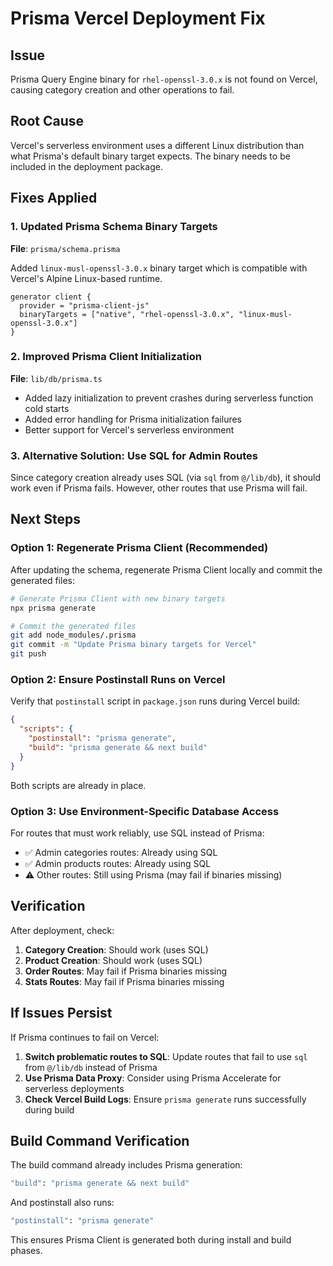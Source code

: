 # Prisma Vercel Deployment Fix

## Issue
Prisma Query Engine binary for `rhel-openssl-3.0.x` is not found on Vercel, causing category creation and other operations to fail.

## Root Cause
Vercel's serverless environment uses a different Linux distribution than what Prisma's default binary target expects. The binary needs to be included in the deployment package.

## Fixes Applied

### 1. Updated Prisma Schema Binary Targets
**File**: `prisma/schema.prisma`

Added `linux-musl-openssl-3.0.x` binary target which is compatible with Vercel's Alpine Linux-based runtime.

```prisma
generator client {
  provider = "prisma-client-js"
  binaryTargets = ["native", "rhel-openssl-3.0.x", "linux-musl-openssl-3.0.x"]
}
```

### 2. Improved Prisma Client Initialization
**File**: `lib/db/prisma.ts`

- Added lazy initialization to prevent crashes during serverless function cold starts
- Added error handling for Prisma initialization failures
- Better support for Vercel's serverless environment

### 3. Alternative Solution: Use SQL for Admin Routes

Since category creation already uses SQL (via `sql` from `@/lib/db`), it should work even if Prisma fails. However, other routes that use Prisma will fail.

## Next Steps

### Option 1: Regenerate Prisma Client (Recommended)

After updating the schema, regenerate Prisma Client locally and commit the generated files:

```bash
# Generate Prisma Client with new binary targets
npx prisma generate

# Commit the generated files
git add node_modules/.prisma
git commit -m "Update Prisma binary targets for Vercel"
git push
```

### Option 2: Ensure Postinstall Runs on Vercel

Verify that `postinstall` script in `package.json` runs during Vercel build:

```json
{
  "scripts": {
    "postinstall": "prisma generate",
    "build": "prisma generate && next build"
  }
}
```

Both scripts are already in place.

### Option 3: Use Environment-Specific Database Access

For routes that must work reliably, use SQL instead of Prisma:

- ✅ Admin categories routes: Already using SQL
- ✅ Admin products routes: Already using SQL
- ⚠️ Other routes: Still using Prisma (may fail if binaries missing)

## Verification

After deployment, check:

1. **Category Creation**: Should work (uses SQL)
2. **Product Creation**: Should work (uses SQL)
3. **Order Routes**: May fail if Prisma binaries missing
4. **Stats Routes**: May fail if Prisma binaries missing

## If Issues Persist

If Prisma continues to fail on Vercel:

1. **Switch problematic routes to SQL**: Update routes that fail to use `sql` from `@/lib/db` instead of Prisma
2. **Use Prisma Data Proxy**: Consider using Prisma Accelerate for serverless deployments
3. **Check Vercel Build Logs**: Ensure `prisma generate` runs successfully during build

## Build Command Verification

The build command already includes Prisma generation:
```bash
"build": "prisma generate && next build"
```

And postinstall also runs:
```bash
"postinstall": "prisma generate"
```

This ensures Prisma Client is generated both during install and build phases.
